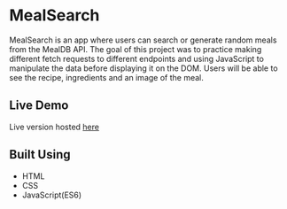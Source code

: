 # MealSearch

MealSearch is an app where users can search or generate random meals from the MealDB API. The goal of this project was to practice making different fetch requests to different endpoints and using JavaScript to manipulate the data before displaying it on the DOM. Users will be able to see the recipe, ingredients and an image of the meal.

## Live Demo

Live version hosted [here]()

## Built Using

- HTML
- CSS
- JavaScript(ES6)
